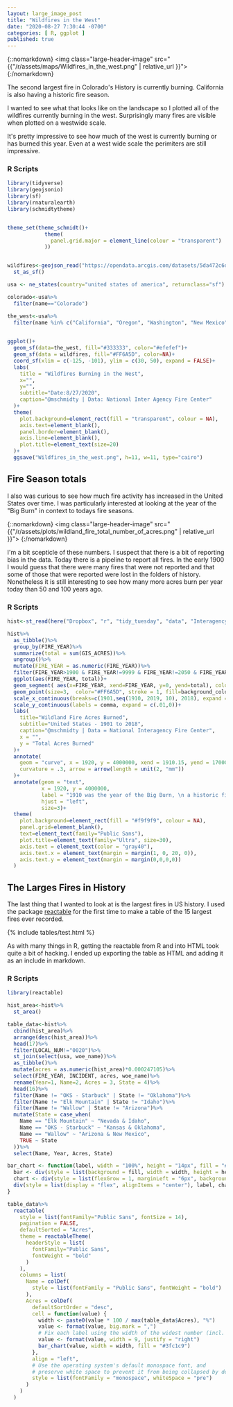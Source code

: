 ```yaml
---
layout: large_image_post
title: "Wildfires in the West"
date: "2020-08-27 7:30:44 -0700"
categories: [ R, ggplot ]
published: true
---
```

{::nomarkdown}
<img class="large-header-image" src="{{"/r/assets/maps/Wildfires_in_the_west.png" | relative_url }}">
{:/nomarkdown}

The second largest fire in Colorado's History is currently burning.  California is also having a historic fire season.  

I wanted to see what that looks like on the landscape so I plotted all of the wildfires currently burning in the west. Surprisingly many fires are visible when plotted on a westwide scale. 

It's pretty impressive to see how much of the west is currently burning or has burned this year.  Even at a west wide scale the perimiters are still impressive. 

### R Scripts
```r
library(tidyverse)
library(geojsonio)
library(sf)
library(rnaturalearth)
library(schmidtytheme)


theme_set(theme_schmidt()+
            theme(
              panel.grid.major = element_line(colour = "transparent")
            ))


wildfires<-geojson_read("https://opendata.arcgis.com/datasets/5da472c6d27b4b67970acc7b5044c862_0.geojson", what="sp")%>%
  st_as_sf()

usa <- ne_states(country="united states of america", returnclass="sf")

colorado<-usa%>%
  filter(name=="Colorado")

the_west<-usa%>%
  filter(name %in% c("California", "Oregon", "Washington", "New Mexico", "Arizona", "Nevada", "Idaho", "Wyoming","Montana", "Utah", "Colorado"))
  

ggplot()+
  geom_sf(data=the_west, fill="#333333", color="#efefef")+
  geom_sf(data = wildfires, fill="#FF6A5D", color=NA)+
  coord_sf(xlim = c(-125, -101), ylim = c(30, 50), expand = FALSE)+
  labs(
    title = "Wildfires Burning in the West",
    x="",
    y="",
    subtitle="Date:8/27/2020",
    caption="@mschmidty | Data: National Inter Agency Fire Center"
  )+
  theme(
    plot.background=element_rect(fill = "transparent", colour = NA),
    axis.text=element_blank(),
    panel.border=element_blank(),
    axis.line=element_blank(),
    plot.title=element_text(size=20)
  )+
  ggsave("Wildfires_in_the_west.png", h=11, w=11, type="cairo")
  ```

## Fire Season totals

I also was curious to see how much fire activity has increased in the United States over time.  I was particularly interested at looking at the year of the "Big Burn" in context to todays fire seasons. 

{::nomarkdown}
<img class="large-header-image" src="{{"/r/assets/plots/wildland_fire_total_number_of_acres.png" | relative_url }}">
{:/nomarkdown}

I'm a bit scepticle of these numbers.  I suspect that there is a bit of reporting bias in the data. Today there is a pipeline to report all fires.  In the early 1900 I would guess that there were many fires that were not reported and that some of those that were reported were lost in the folders of history. Nonetheless it is still interesting to see how many more acres burn per year today than 50 and 100 years ago.  

### R Scripts

```r
hist<-st_read(here("Dropbox", "r", "tidy_tuesday", "data", "InteragencyFirePerimeterHistory.shp"))

hist%>%
  as_tibble()%>%
  group_by(FIRE_YEAR)%>%
  summarize(total = sum(GIS_ACRES))%>%
  ungroup()%>%
  mutate(FIRE_YEAR = as.numeric(FIRE_YEAR))%>%
  filter(FIRE_YEAR>1900 & FIRE_YEAR!=9999 & FIRE_YEAR!=2050 & FIRE_YEAR!=2019)%>%
  ggplot(aes(FIRE_YEAR, total))+
  geom_segment( aes(x=FIRE_YEAR, xend=FIRE_YEAR, y=0, yend=total), color="grey30")+
  geom_point(size=3,  color="#FF6A5D", stroke = 1, fill=background_color, shape=21)+
  scale_x_continuous(breaks=c(1901,seq(1910, 2019, 10), 2018), expand = c(.01,0))+
  scale_y_continuous(labels = comma, expand = c(.01,0))+
  labs(
    title="Wildland Fire Acres Burned",
    subtitle="United States - 1901 to 2018",
    caption="@mschmidty | Data = National Interagency Fire Center",
    x = "", 
    y = "Total Acres Burned"
  )+
  annotate(
    geom = "curve", x = 1920, y = 4000000, xend = 1910.15, yend = 1700000 , 
    curvature = .3, arrow = arrow(length = unit(2, "mm"))
  )+
  annotate(geom = "text", 
           x = 1920, y = 4000000, 
           label = "1910 was the year of the Big Burn, \n a historic fire season that would \n drive Forest Service policy \n for generations to come", 
           hjust = "left",
           size=3)+
  theme(
    plot.background=element_rect(fill = "#f9f9f9", colour = NA),
    panel.grid=element_blank(),
    text=element_text(family="Public Sans"),
    plot.title=element_text(family="Ultra", size=30),
    axis.text = element_text(color = "gray40"),
    axis.text.x = element_text(margin = margin(1, 0, 20, 0)),
    axis.text.y = element_text(margin = margin(0,0,0,0))
  )
```

## The Larges Fires in History
The last thing that I wanted to look at is the largest fires in US history.  I used the package [reactable](https://glin.github.io/reactable/) for the first time to make a table of the 15 largest fires ever recorded. 

{% include tables/test.html %}

As with many things in R, getting the reactable from R and into HTML took quite a bit of hacking. I ended up exporting the table as HTML and adding it as an include in markdown. 

### R Scripts

```r
library(reactable)

hist_area<-hist%>%
  st_area()

table_data<-hist%>%
  cbind(hist_area)%>%
  arrange(desc(hist_area))%>%
  head(17)%>%
  filter(LOCAL_NUM!="0020")%>%
  st_join(select(usa, woe_name))%>%
  as_tibble()%>%
  mutate(acres = as.numeric(hist_area)*0.000247105)%>%
  select(FIRE_YEAR, INCIDENT, acres, woe_name)%>%
  rename(Year=1, Name=2, Acres = 3, State = 4)%>%
  head(16)%>%
  filter(Name != "OKS - Starbuck" | State != "Oklahoma")%>%
  filter(Name != "Elk Mountain" | State != "Idaho")%>%
  filter(Name != "Wallow" | State != "Arizona")%>%
  mutate(State = case_when(
    Name == "Elk Mountain" ~ "Nevada & Idaho",
    Name == "OKS - Starbuck" ~ "Kansas & Oklahoma",
    Name == "Wallow" ~ "Arizona & New Mexico",
    TRUE ~ State
  ))%>%
  select(Name, Year, Acres, State)

bar_chart <- function(label, width = "100%", height = "14px", fill = "#00bfc4", background = NULL) {
  bar <- div(style = list(background = fill, width = width, height = height))
  chart <- div(style = list(flexGrow = 1, marginLeft = "6px", background = background), bar)
  div(style = list(display = "flex", alignItems = "center"), label, chart)
}

table_data%>%
  reactable(
    style = list(fontFamily="Public Sans", fontSize = 14),
    pagination = FALSE,
    defaultSorted = "Acres",
    theme = reactableTheme(
      headerStyle = list(
        fontFamily="Public Sans", 
        fontWeight = "bold"
      )
    ),
    columns = list(
      Name = colDef(
        style = list(fontFamily = "Public Sans", fontWeight = "bold")
      ),
      Acres = colDef(
        defaultSortOrder = "desc",
        cell = function(value) {
          width <- paste0(value * 100 / max(table_data$Acres), "%")
          value <- format(value, big.mark = ",")
          # Fix each label using the width of the widest number (incl. thousands separators)
          value <- format(value, width = 9, justify = "right")
          bar_chart(value, width = width, fill = "#3fc1c9")
        },
        align = "left",
        # Use the operating system's default monospace font, and
        # preserve white space to prevent it from being collapsed by default
        style = list(fontFamily = "monospace", whiteSpace = "pre")
      )
    )
  )
```